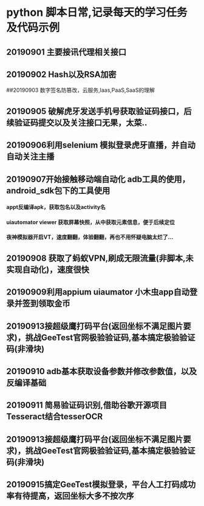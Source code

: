 # python 脚本日常,记录每天的学习任务及代码示例

## 20190901 主要接讯代理相关接口

## 20190902 Hash以及RSA加密

##20190903 数字签名防篡改，云服务,Iaas,PaaS,SaaS的理解

## 20190905 破解虎牙发送手机号获取验证码接口，后续验证码提交以及关注接口无果，太菜..
 
## 20190906利用selenium 模拟登录虎牙直播，并自动自动关注主播

## 20190907开始接触移动端自动化 adb工具的使用，android_sdk包下的工具使用
#### appt反编译apk，获取包名以及activity名
#### uiautomator viewer 获取屏幕快照，从中获取元素信息，便于后续定位
#### 夜神模拟器开启VT，速度翻翻，体验翻翻，再也不用怀疑电脑太烂了...

## 20190908 获取了蚂蚁VPN,刷成无限流量(非脚本,未实现自动化)，速度很快

## 20190909利用appium uiaumator 小木虫app自动登录并签到领取金币

## 20190913接超级鹰打码平台(返回坐标不满足图片要求)，挑战GeeTest官网极验验证码,基本搞定极验验证码(非滑块)

## 20190910 adb基本获取设备参数并修改参数值，以及反编译基础

## 20190911 简易验证码识别,借助谷歌开源项目Tesseract结合tesserOCR

## 20190913接超级鹰打码平台(返回坐标不满足图片要求)，挑战GeeTest官网极验验证码,基本搞定极验验证码(非滑块)

## 20190915搞定GeeTest模拟登录，平台人工打码成功率有待提高，返回坐标大多不按次序

